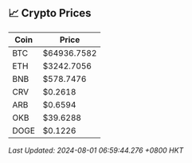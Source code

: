 ## 📈 Crypto Prices

| Coin | Price |
| ---- | ----- |
| BTC | $64936.7582 |
| ETH | $3242.7056 |
| BNB | $578.7476 |
| CRV | $0.2618 |
| ARB | $0.6594 |
| OKB | $39.6288 |
| DOGE | $0.1226 |

_Last Updated: 2024-08-01 06:59:44.276 +0800 HKT_